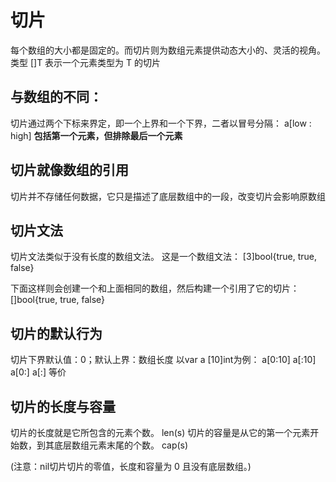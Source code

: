 # 切片
每个数组的大小都是固定的。而切片则为数组元素提供动态大小的、灵活的视角。
类型 []T 表示一个元素类型为 T 的切片

## 与数组的不同：
切片通过两个下标来界定，即一个上界和一个下界，二者以冒号分隔：
a[low : high]
**包括第一个元素，但排除最后一个元素**

## 切片就像数组的引用
切片并不存储任何数据，它只是描述了底层数组中的一段，改变切片会影响原数组

##  切片文法
切片文法类似于没有长度的数组文法。
这是一个数组文法：
[3]bool{true, true, false}

下面这样则会创建一个和上面相同的数组，然后构建一个引用了它的切片：
[]bool{true, true, false}


## 切片的默认行为
切片下界默认值：0；默认上界：数组长度
以var a [10]int为例：
a[0:10]
a[:10]
a[0:]
a[:]
等价

## 切片的长度与容量
切片的长度就是它所包含的元素个数。  len(s)
切片的容量是从它的第一个元素开始数，到其底层数组元素末尾的个数。    cap(s)

(注意：nil切片切片的零值，长度和容量为 0 且没有底层数组。)
